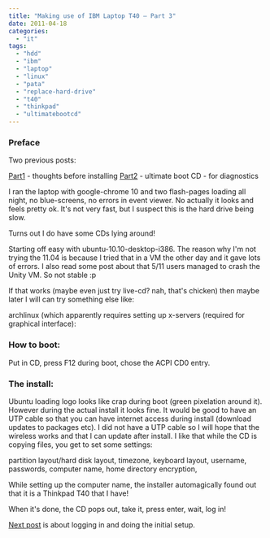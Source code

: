 ```yaml
---
title: "Making use of IBM Laptop T40 – Part 3"
date: 2011-04-18
categories: 
  - "it"
tags: 
  - "hdd"
  - "ibm"
  - "laptop"
  - "linux"
  - "pata"
  - "replace-hard-drive"
  - "t40"
  - "thinkpad"
  - "ultimatebootcd"
---
```


### Preface

Two previous posts:

[Part1](http://www.guldmyr.com/blog/making-use-of-ibm-laptop-t40-part-1/ "PART1") - thoughts before installing [Part2](http://www.guldmyr.com/blog/making-use-of-ibm-laptop-t40-%E2%80%93-part-2/ "par2") - ultimate boot CD - for diagnostics

I ran the laptop with google-chrome 10 and two flash-pages loading all night, no blue-screens, no errors in event viewer. No actually it looks and feels pretty ok. It's not very fast, but I suspect this is the hard drive being slow.

Turns out I do have some CDs lying around!

Starting off easy with ubuntu-10.10-desktop-i386. The reason why I'm not trying the 11.04 is because I tried that in a VM the other day and it gave lots of errors. I also read some post about that 5/11 users managed to crash the Unity VM. So not stable :p

If that works (maybe even just try live-cd? nah, that's chicken) then maybe later I will can try something else like:

archlinux (which apparently requires setting up x-servers (required for graphical interface):

### How to boot:

Put in CD, press F12 during boot, chose the ACPI CD0 entry.

### The install:

Ubuntu loading logo looks like crap during boot (green pixelation around it). However during the actual install it looks fine. It would be good to have an UTP cable so that you can have internet access during install (download updates to packages etc). I did not have a UTP cable so I will hope that the wireless works and that I can update after install. I like that while the CD is copying files, you get to set some settings:

partition layout/hard disk layout, timezone, keyboard layout, username, passwords, computer name, home directory encryption,

While setting up the computer name, the installer automagically found out that it is a Thinkpad T40 that I have!

When it's done, the CD pops out, take it, press enter, wait, log in!

[Next post](http://www.guldmyr.com/blog/making-use-of-ibm-laptop-t40-%E2%80%93-part-4/ "setting up") is about logging in and doing the initial setup.
